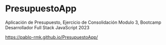 # PresupuestoApp

Aplicación de Presupuesto, Ejercicio de Consolidación Modulo 3, Bootcamp Desarrollador Full Stack JavaScript 2023

https://pablo-rmk.github.io/PresupuestoApp/
